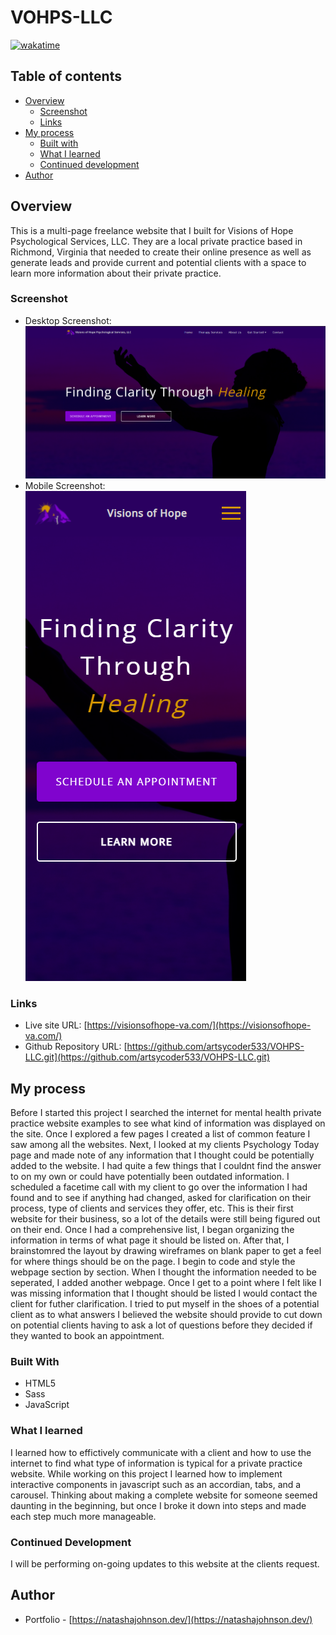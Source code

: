 # VOHPS-LLC

[![wakatime](https://wakatime.com/badge/github/artsycoder533/VOHPS-LLC.svg)](https://wakatime.com/badge/github/artsycoder533/VOHPS-LLC)

##  Table of contents

- [Overview](#overview)
  - [Screenshot](#screenshot)
  - [Links](#links)
- [My process](#my-process)
  - [Built with](#built-with)
  - [What I learned](#what-i-learned)
  - [Continued development](#continued-development)
- [Author](#author)

## Overview

This is a multi-page freelance website that I built for Visions of Hope Psychological Services, LLC.  They are a local private practice based in Richmond, Virginia that needed to create their online presence as well as generate leads and provide current and potential clients with a space to learn more information about their private practice. 

### Screenshot

- Desktop Screenshot: ![Desktop Screenshot](assets/images/vohps.png)
- Mobile Screenshot: ![Mobile Screenshot](assets/images/vohps_mobile.png)

### Links

- Live site URL: [https://visionsofhope-va.com/](https://visionsofhope-va.com/)
- Github Repository URL: [https://github.com/artsycoder533/VOHPS-LLC.git](https://github.com/artsycoder533/VOHPS-LLC.git)

## My process

Before I started this project I searched the internet for mental health private practice website examples to see what kind of information was displayed on the site.  Once I explored a few pages I created a list of common feature I saw among all the websites.  Next, I looked at my clients Psychology Today page and made note of any information that I thought could be potentially added to the website.  I had quite a few things that I couldnt find the answer to on my own or could have potentially been outdated information.  I scheduled a facetime call with my client to go over the information I had found and to see if anything had changed, asked for clarification on their process, type of clients and services they offer, etc.  This is their first website for their business, so a lot of the details were still being figured out on their end.  Once I had a comprehensive list, I began organizing the information in terms of what page it should be listed on.  After that, I brainstomred the layout by drawing wireframes on blank paper to get a feel for where things should be on the page.  I begin to code and style the webpage section by section.  When I thought the information needed to be seperated, I added another webpage.  Once I get to a point where I felt like I was missing information that I thought should be listed I would contact the client for futher clarification.  I tried to put myself in the shoes of a potential client as to what answers I believed the website should provide to cut down on potential clients having to ask a lot of questions before they decided if they wanted to book an appointment.  

### Built With

- HTML5
- Sass
- JavaScript

### What I learned

I learned how to effictively communicate with a client and how to use the internet to find what type of information is typical for a private practice website.  While working on this project I learned how to implement interactive components in javascript such as an accordian, tabs, and a carousel.  Thinking about making a complete website for someone seemed daunting in the beginning, but once I broke it down into steps and made each step much more manageable.

### Continued Development

I will be performing on-going updates to this website at the clients request.

## Author

- Portfolio - [https://natashajohnson.dev/](https://natashajohnson.dev/)